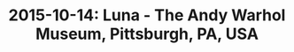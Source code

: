 ---
layout: show
title: '2015-10-14: Luna - The Andy Warhol Museum, Pittsburgh, PA, USA'
name: 2015-10-14-luna-the-andy-warhol-museum-pittsburgh-pa-usa
show-venue: 'The Andy Warhol Museum, Pittsburgh, PA, USA'
show-setlist: 
show-date: 2015-10-14
category: 2015
show-radio: 
show-lastfm: 
show-cancelled: 
performers: [
  "Dean Wareham - guitar/vocals",
  "Sean Eden - guitar",
  "Lee Wall - drums",
  "Britta Phillips - bass"
  ]
facebook-event-url: 
show-poster-url: 
show-ticket-url: 'http://www.ticketweb.com/t3/sale/SaleEventDetail?dispatch=loadSelectionData&eventId=5941545&pl=warhol'
show-venue-website: 'http://www.warhol.org/responsive/event.aspx?id=25517'
show-additional: 
---